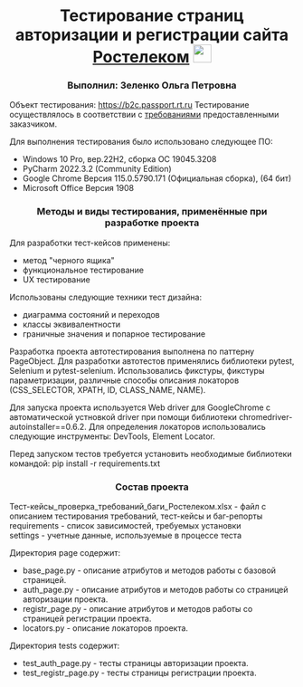 <h1 align="center">Тестирование страниц авторизации и регистрации сайта <a href="https://b2c.passport.rt.ru" target="_blank">Ростелеком</a> 
<img src="https://38.img.avito.st/image/1/H1-pk7aBs7bfNkGwm_soflAwt7ALMrOwbFO3sN82QbAfNL-yHzKz8g" height="32"/></h1>
<h3 align="center">Выполнил: Зеленко Ольга Петровна</h3>

Объект тестирования: https://b2c.passport.rt.ru
Тестирование осуществлялось в соответствии с [требованиями](https://docs.google.com/document/d/1ZxIwNo3wYSuY9GQNEBmWLzo-TsrqX2mz/edit?usp=sharing&ouid=108178557176992179443&rtpof=true&sd=true) предоставленными заказчиком.

Для выполнения тестирования было использовано следующее ПО:
<ul>
  <li>Windows 10 Pro, вер.22H2, сборка ОС 19045.3208</li>
  <li>PyCharm 2022.3.2 (Community Edition)</li>
  <li>Google Chrome Версия 115.0.5790.171 (Официальная сборка), (64 бит)</li>
  <li>Microsoft Office Версия 1908</li>
</ul>

<h3 align="center">Методы и виды тестирования, применённые при разработке проекта</h3>

Для разработки тест-кейсов применены:
<ul>
  <li>метод "черного ящика"</li>
  <li>функциональное тестирование</li>
  <li>UX тестирование</li>
</ul>
Использованы следующие техники тест дизайна: 
<ul>
  <li>диаграмма состояний и переходов</li>
  <li>классы эквивалентности</li>
  <li>граничные значения и попарное тестирование</li>
</ul>

Разработка проекта автотестирования выполнена по паттерну PageObject. Для разработки автотестов применялись библиотеки pytest, Selenium и pytest-selenium. Использовались фикстуры, фикстуры параметризации, различные способы описания локаторов (СSS_SELECTOR, XPATH, ID, CLASS_NAME, NAME). 

Для запуска проекта используется Web driver для GoogleChrome с автоматической устновкой driver при помощи библиотеки chromedriver-autoinstaller==0.6.2.
Для определения локаторов использовались следующие инструменты: DevTools, Element Locator. 

Перед запуском тестов требуется установить необходимые библиотеки командой:
pip install -r requirements.txt

<h3 align="center">Состав проекта</h3>

Тест-кейсы_проверка_требований_баги_Ростелеком.xlsx - файл с описанием тестирования требований, тест-кейсы и баг-репорты
requirements - список зависимостей, требуемых установки <br>
settings - учетные данные, используемые в процессе теста

Директория page содержит:
<ul>
  <li>base_page.py - описание атрибутов и методов работы с базовой страницей.</li>
  <li>auth_page.py - описание атрибутов и методов работы со страницей авторизации проекта.</li>
  <li>registr_page.py - описание атрибутов и методов работы со страницей регистрации проекта.</li>
  <li>locators.py - описание локаторов проекта.</li>
</ul>

Директория tests содержит:
<ul>
  <li>test_auth_page.py - тесты страницы авторизации проекта.</li>
  <li>test_registr_page.py - тесты страницы регистрации проекта.</li>
</ul>



